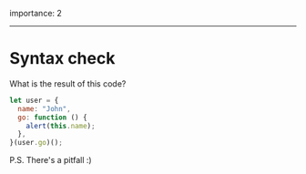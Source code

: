 importance: 2

---

# Syntax check

What is the result of this code?

```js no-beautify
let user = {
  name: "John",
  go: function () {
    alert(this.name);
  },
}(user.go)();
```

P.S. There's a pitfall :)
